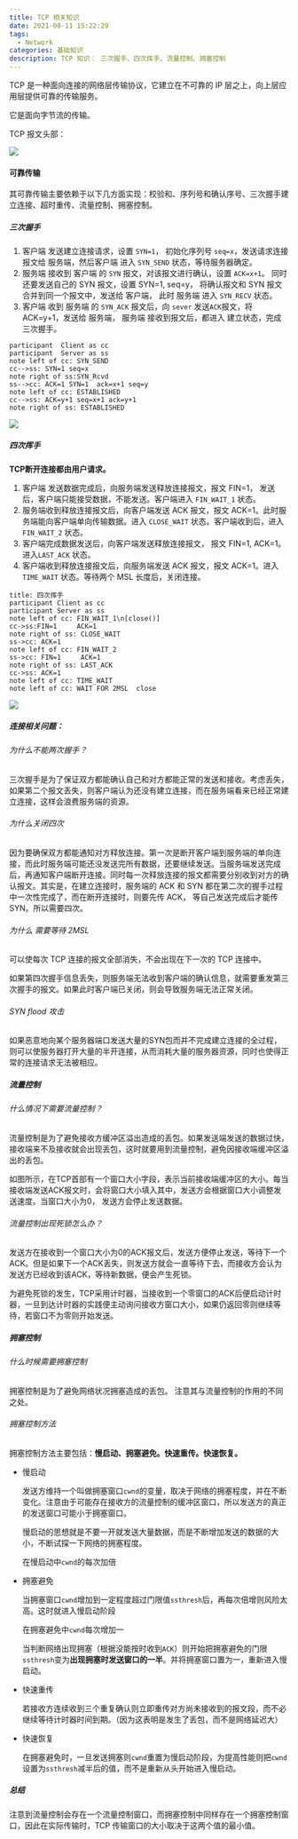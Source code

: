 ```yaml
---
title: TCP 相关知识
date: 2021-08-11 15:22:29
tags:
  - Network
categories: 基础知识
description: TCP 知识： 三次握手、四次挥手、流量控制、拥塞控制
---
```


TCP 是一种面向连接的网络层传输协议，它建立在不可靠的 IP 层之上，向上层应用层提供可靠的传输服务。

它是面向字节流的传输。

TCP 报文头部：

![](https://gitee.com/MyTypora/typorapic/raw/master/img/20210819155803.png)

#### 可靠传输

其可靠传输主要依赖于以下几方面实现：校验和、序列号和确认序号、三次握手建立连接、超时重传、流量控制、拥塞控制。

##### 三次握手

1. 客户端 发送建立连接请求，设置 `SYN=1`， 初始化序列号 `seq=x`，发送请求连接报文给 服务端，然后客户端 进入 `SYN_SEND` 状态，等待服务器确定。
2. 服务端 接收到 客户端 的 `SYN` 报文，对该报文进行确认，设置 `ACK=x+1`。 同时还要发送自己的 SYN 报文，设置 SYN=1, seq=y， 将确认报文和 SYN 报文合并到同一个报文中，发送给 客户端， 此时 服务端 进入 `SYN_RECV` 状态。
3. 客户端 收到 服务端 的 `SYN_ACK` 报文后，向 `sever` 发送` ACK `报文，将 ACK=y+1，发送给 服务端， 服务端 接收到报文后，都进入 建立状态，完成三次握手。

```sequence
participant  Client as cc
participant  Server as ss
note left of cc: SYN_SEND
cc-->ss: SYN=1 seq=x
note right of ss:SYN_Rcvd
ss-->cc: ACK=1 SYN=1  ack=x+1 seq=y
note left of cc: ESTABLISHED
cc-->ss: ACK=y+1 seq=x+1 ack=y+1
note right of ss: ESTABLISHED
```

![](https://gitee.com/MyTypora/typorapic/raw/master/img/20210819163508.png)

##### 四次挥手

**TCP断开连接都由用户请求。**

1. 客户端 发送数据完成后，向服务端发送释放连接报文，报文 FIN=1， 发送后，客户端只能接受数据，不能发送。客户端进入 `FIN_WAIT_1` 状态。
2. 服务端收到释放连接报文后，向客户端发送 ACK 报文，报文 ACK=1。此时服务端能向客户端单向传输数据。进入 `CLOSE_WAIT` 状态。客户端收到后，进入 `FIN_WAIT_2` 状态。
3. 客户端完成数据发送后，向客户端发送释放连接报文， 报文 FIN=1, ACK=1。 进入`LAST_ACK` 状态。
4. 客户端收到释放连接报文后，向服务端发送 ACK 报文，报文 ACK=1。进入 `TIME_WAIT` 状态。等待两个 MSL 长度后，关闭连接。

```sequence
title: 四次挥手
participant Client as cc
participant Server as ss
note left of cc: FIN_WAIT_1\n[close()]
cc->ss:FIN=1     ACK=1
note right of ss: CLOSE_WAIT
ss->cc: ACK=1 
note left of cc: FIN_WAIT_2
ss->cc: FIN=1     ACK=1
note right of ss: LAST_ACK
cc->ss: ACK=1
note left of cc: TIME_WAIT
note left of cc: WAIT FOR 2MSL  close

```

![](https://gitee.com/MyTypora/typorapic/raw/master/img/20210819163519.png)

##### 连接相关问题：

###### 为什么不能两次握手？

三次握手是为了保证双方都能确认自己和对方都能正常的发送和接收。考虑丢失，如果第二个报文丢失，则客户端认为还没有建立连接，而在服务端看来已经正常建立连接，这样会浪费服务端的资源。

###### 为什么关闭四次

因为要确保双方都能通知对方释放连接。第一次是断开客户端到服务端的单向连接，而此时服务端可能还没发送完所有数据，还要继续发送。当服务端发送完成后，再通知客户端断开连接。同时每一次释放连接的报文都需要分别收到对方的确认报文。其实是，在建立连接时，服务端的 ACK 和 SYN 都在第二次的握手过程中一次性完成了，而在断开连接时，则要先传 ACK， 等自己发送完成后才能传 SYN。所以需要四次。

###### 为什么 需要等待 2MSL

可以使每次 TCP 连接的报文全部消失，不会出现在下一次的 TCP 连接中。

如果第四次握手信息丢失，则服务端无法收到客户端的确认信息，就需要重发第三次握手的报文。如果此时客户端已关闭，则会导致服务端无法正常关闭。

###### SYN flood 攻击

如果恶意地向某个服务器端口发送大量的SYN包而并不完成建立连接的全过程，则可以使服务器打开大量的半开连接，从而消耗大量的服务器资源，同时也使得正常的连接请求无法被相应。



##### 流量控制

###### 什么情况下需要流量控制？

流量控制是为了避免接收方缓冲区溢出造成的丢包。如果发送端发送的数据过快，接收端来不及接收就会出现丢包，这时就要用到流量控制，避免因接收端缓冲区溢出的丢包。

如图所示，在TCP首部有一个窗口大小字段，表示当前接收端缓冲区的大小。每当接收端发送ACK报文时，会将窗口大小填入其中，发送方会根据窗口大小调整发送速度。当窗口大小为0， 发送方会停止发送数据。

###### 流量控制出现死锁怎么办？

发送方在接收到一个窗口大小为0的ACK报文后，发送方便停止发送，等待下一个ACK。但是如果下一个ACK丢失，则发送方就会一直等待下去，而接收方会认为发送方已经收到该ACK，等待新数据，便会产生死锁。

为避免死锁的发生，TCP采用计时器，当接收到一个零窗口的ACK后便启动计时器，一旦到达计时器的实践便主动询问接收方窗口大小，如果仍返回零则继续等待，若窗口不为零则开始发送。

##### 拥塞控制

###### 什么时候需要拥塞控制

拥塞控制是为了避免网络状况拥塞造成的丢包。 注意其与流量控制的作用的不同之处。

###### 拥塞控制方法

拥塞控制方法主要包括：**慢启动、拥塞避免。快速重传。快速恢复。**

- 慢启动

  发送方维持一个叫做拥塞窗口`cwnd`的变量，取决于网络的拥塞程度，并在不断变化。注意由于可能存在接收方的流量控制的缓冲区窗口，所以发送方的真正的发送窗口可能小于拥塞窗口。

  慢启动的思想就是不要一开就发送大量数据，而是不断增加发送的数据的大小，不断试探一下网络的拥塞程度。

  在慢启动中`cwnd`的每次加倍

- 拥塞避免

  当拥塞窗口`cwnd`增加到一定程度超过门限值`ssthresh`后，再每次倍增则风险太高。这时就进入慢启动阶段

  在拥塞避免中`cwnd`每次增加一

  当判断网络出现拥塞（根据没能按时收到`ACK`）则开始把拥塞避免的门限`ssthresh`变为**出现拥塞时发送窗口的一半**。并将拥塞窗口置为一，重新进入慢启动。

- 快速重传

  若接收方连续收到三个重复确认则立即重传对方尚未接收到的报文段，而不必继续等待计时器时间到期。（因为这表明是发生了丢包，而不是网络延迟大）

- 快速恢复

  在拥塞避免时，一旦发送拥塞则`cwnd`重置为慢启动阶段，为提高性能则把`cwnd`设置为`ssthresh`减半后的值，而不是重新从头开始进入慢启动。

##### 总结

注意到流量控制会存在一个流量控制窗口，而拥塞控制中同样存在一个拥塞控制窗口，因此在实际传输时，TCP 传输窗口的大小取决于这两个值的最小值。



